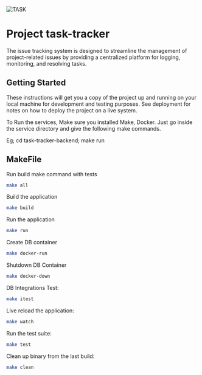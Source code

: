 ![TASK](https://github.com/user-attachments/assets/c9dc71ab-55fd-4e0c-b5c3-9b20e04ee651)

# Project task-tracker
The issue tracking system is designed to streamline the management of project-related issues by providing a centralized platform for logging, monitoring, and resolving tasks.

## Getting Started

These instructions will get you a copy of the project up and running on your local machine for development and testing purposes. See deployment for notes on how to deploy the project on a live system.

To Run the services, Make sure you installed Make, Docker. Just go inside the service directory and give the following make commands.

Eg; cd task-tracker-backend; make run 

## MakeFile

Run build make command with tests
```bash
make all
```

Build the application
```bash
make build
```

Run the application
```bash
make run
```
Create DB container
```bash
make docker-run
```

Shutdown DB Container
```bash
make docker-down
```

DB Integrations Test:
```bash
make itest
```

Live reload the application:
```bash
make watch
```

Run the test suite:
```bash
make test
```

Clean up binary from the last build:
```bash
make clean
```
